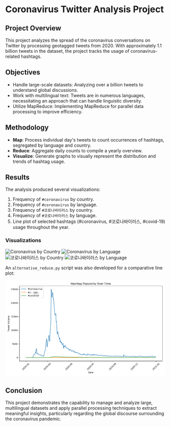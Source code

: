 # Coronavirus Twitter Analysis Project

## Project Overview

This project analyzes the spread of the coronavirus conversations on Twitter by processing geotagged tweets from 2020. With approximately 1.1 billion tweets in the dataset, the project tracks the usage of coronavirus-related hashtags.

## Objectives

- Handle large-scale datasets: Analyzing over a billion tweets to understand global discussions.
- Work with multilingual text: Tweets are in numerous languages, necessitating an approach that can handle linguistic diversity.
- Utilize MapReduce: Implementing MapReduce for parallel data processing to improve efficiency.

## Methodology

- **Map**: Process individual day's tweets to count occurrences of hashtags, segregated by language and country.
- **Reduce**: Aggregate daily counts to compile a yearly overview.
- **Visualize**: Generate graphs to visually represent the distribution and trends of hashtag usage.

## Results

The analysis produced several visualizations:

1. Frequency of `#coronavirus` by country.
2. Frequency of `#coronavirus` by language.
3. Frequency of `#코로나바이러스` by country.
4. Frequency of `#코로나바이러스` by language.
5. Line plot of selected hashtags (#coronavirus, #코로나바이러스, #covid-19) usage throughout the year.

### Visualizations

![Coronavirus by Country](#coronavirus_country.png)
![Coronavirus by Language](#coronavirus_language.png)
![코로나바이러스 by Country](#코로나바이러스_country.png)
![코로나바이러스 by Language](#코로나바이러스_language.png)

An `alternative_reduce.py` script was also developed for a comparative line plot:

![Hashtag Trends Over the Year](trends_coronavirus_코로나바이러스_covid-19.png)

## Conclusion

This project demonstrates the capability to manage and analyze large, multilingual datasets and apply parallel processing techniques to extract meaningful insights, particularly regarding the global discourse surrounding the coronavirus pandemic.


